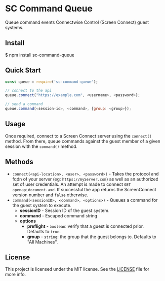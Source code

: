 # SC Command Queue

Queue command events Connectwise Control (Screen Connect) guest systems.

## Install

  $ npm install sc-command-queue

## Quick Start

```javascript
const queue = require('sc-command-queue');

// connect to the api
queue.connect("https://example.com", <username>, <password>);

// send a command
queue.command(<session-id>, <command>, {group: <group>});
```

## Usage

Once required, connect to a Screen Connect server using the `connect()` method.  From there, queue commands against the guest member of a given session with the `command()` method.

## Methods

- `connect(<api-location>, <user>, <password>)` - Takes the protocol and fqdn of your server (eg: `https://myServer.com`) as well as an authorized set of user credentials.  An attempt is made to connect `GET` `openapidocument.axd`.  If successful the app returns the ScreenConnect version number and `false` otherwise.
- `command(<sessionID>, <command>, <options>)` - Queues a command for the guest system to execute.
  - **sessionID** - Session ID of the guest system.
  - **command** - Escaped command string
  - **options**
    - **preflight** - `boolean`: verify that a guest is connected prior.  Defaults to `true`.
    - **group** -  `string`: the group that the guest belongs to.  Defaults to "All Machines".

## License

This project is licensed under the MIT license. See the [LICENSE](LICENSE) file for more info.
